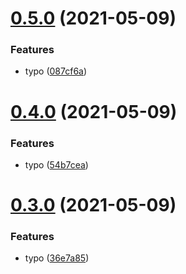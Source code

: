 # [0.5.0](https://github.com/mateuszgazdziak/nest-module-starter/compare/v0.4.0...v0.5.0) (2021-05-09)


### Features

* typo ([087cf6a](https://github.com/mateuszgazdziak/nest-module-starter/commit/087cf6a7f4cbd308afcfc72034accede122c4b5c))



# [0.4.0](https://github.com/mateuszgazdziak/nest-module-starter/compare/v0.3.0...v0.4.0) (2021-05-09)


### Features

* typo ([54b7cea](https://github.com/mateuszgazdziak/nest-module-starter/commit/54b7ceaef9e0eb155ae846b6d86dfc32be8a8856))



# [0.3.0](https://github.com/mateuszgazdziak/nest-module-starter/compare/36e7a851ce2674e96f53e00a1d3c6ccc6cebd543...v0.3.0) (2021-05-09)


### Features

* typo ([36e7a85](https://github.com/mateuszgazdziak/nest-module-starter/commit/36e7a851ce2674e96f53e00a1d3c6ccc6cebd543))



